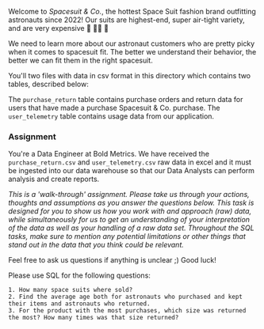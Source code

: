 Welcome to <em>Spacesuit & Co.</em>, the hottest Space Suit fashion brand outfitting astronauts since 2022! 
Our suits are highest-end, super air-tight variety, and are very expensive 🚀 🧑‍🚀 💸

We need to learn more about our astronaut customers who are pretty picky when it comes to spacesuit fit. The better we understand their behavior, the better we can fit them in the right spacesuit.

You'll two files with data in csv format in this directory which contains two tables, described below:

The `purchase_return` table contains purchase orders and return data for users that have made a purchase Spacesuit & Co. purchase.
The `user_telemetry` table contains usage data from our application.

### Assignment

You're a Data Engineer at Bold Metrics. We have received the `purchase_return.csv` and `user_telemetry.csv` raw data in excel and it must be ingested into our data warehouse so that our Data Analysts can perform analysis and create reports.

_This is a 'walk-through' assignment. Please take us through your actions, thoughts and assumptions as you answer the questions below. This task is designed for you to show us how you work with and approach (raw) data, while simultaneously for us to get an understanding of your interpretation of the data as well as your handling of a raw data set. Throughout the SQL tasks, make sure to mention any potential limitations or other things that stand out in the data that you think could be relevant._

Feel free to ask us questions if anything is unclear ;) Good luck!

Please use SQL for the following questions:

    1. How many space suits where sold?
    2. Find the average age both for astronauts who purchased and kept their items and astronauts who returned.
    3. For the product with the most purchases, which size was returned the most? How many times was that size returned?
